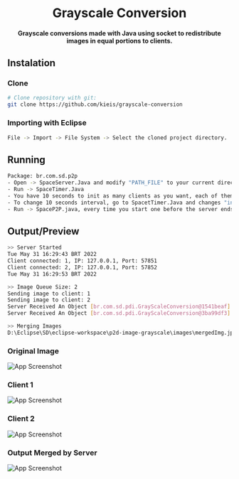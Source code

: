 <h1 align="center">Grayscale Conversion</h1>

<h4 align="center">Grayscale conversions made with Java using socket to redistribute images in equal portions to clients.</h4>

## Instalation
### Clone
```bash
# Clone repository with git:
git clone https://github.com/kieis/grayscale-conversion
```
### Importing with Eclipse
```bash
File -> Import -> File System -> Select the cloned project directory.
```

## Running
```bash
Package: br.com.sd.p2p
- Open -> SpaceServer.Java and modify "PATH_FILE" to your current directory.
- Run -> SpaceTimer.Java
- You have 10 seconds to init as many clients as you want, each of them will receive an equal portion of the image for conversion.
- To change 10 seconds interval, go to SpacetTimer.Java and changes "int interval = 10000".
- Run -> SpaceP2P.java, every time you start one before the server ends it will be a new client.
```

## Output/Preview
```bash
>> Server Started
Tue May 31 16:29:43 BRT 2022
Client connected: 1, IP: 127.0.0.1, Port: 57851
Client connected: 2, IP: 127.0.0.1, Port: 57852
Tue May 31 16:29:53 BRT 2022

>> Image Queue Size: 2
Sending image to client: 1
Sending image to client: 2
Server Received An Object [br.com.sd.pdi.GrayScaleConversion@1541beaf] from: Socket[addr=/127.0.0.1,port=57851,localport=45233]
Server Received An Object [br.com.sd.pdi.GrayScaleConversion@3ba99df3] from: Socket[addr=/127.0.0.1,port=57852,localport=45233]

>> Merging Images
D:\Eclipse\SD\eclipse-workspace\p2d-image-grayscale\images\mergedImg.jpg
```
### Original Image
![App Screenshot](https://i.imgur.com/2aCjihQ.jpg)
### Client 1
![App Screenshot](https://i.imgur.com/3Td6xOC.jpg)
### Client 2
![App Screenshot](https://i.imgur.com/Go6WaVc.jpg)
### Output Merged by Server
![App Screenshot](https://i.imgur.com/nsCxefN.jpg)
